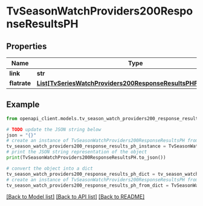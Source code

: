 # TvSeasonWatchProviders200ResponseResultsPH


## Properties

Name | Type | Description | Notes
------------ | ------------- | ------------- | -------------
**link** | **str** |  | [optional] 
**flatrate** | [**List[TvSeriesWatchProviders200ResponseResultsPHFlatrateInner]**](TvSeriesWatchProviders200ResponseResultsPHFlatrateInner.md) |  | [optional] 

## Example

```python
from openapi_client.models.tv_season_watch_providers200_response_results_ph import TvSeasonWatchProviders200ResponseResultsPH

# TODO update the JSON string below
json = "{}"
# create an instance of TvSeasonWatchProviders200ResponseResultsPH from a JSON string
tv_season_watch_providers200_response_results_ph_instance = TvSeasonWatchProviders200ResponseResultsPH.from_json(json)
# print the JSON string representation of the object
print(TvSeasonWatchProviders200ResponseResultsPH.to_json())

# convert the object into a dict
tv_season_watch_providers200_response_results_ph_dict = tv_season_watch_providers200_response_results_ph_instance.to_dict()
# create an instance of TvSeasonWatchProviders200ResponseResultsPH from a dict
tv_season_watch_providers200_response_results_ph_from_dict = TvSeasonWatchProviders200ResponseResultsPH.from_dict(tv_season_watch_providers200_response_results_ph_dict)
```
[[Back to Model list]](../README.md#documentation-for-models) [[Back to API list]](../README.md#documentation-for-api-endpoints) [[Back to README]](../README.md)


